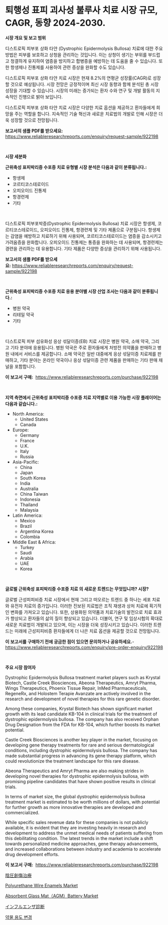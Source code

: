 <p><h1>퇴행성 표피 괴사성 불루사 치료 시장 규모, CAGR, 동향 2024-2030.</h1></p><p><strong>시장 개요 및 보고 범위</strong></p>
<p><p>디스트로픽 피부포 상화 타얀 (Dystrophic Epidermolysis Bullosa) 치료에 대한 주요 방법은 피부를 보호하고 상청을 관리하는 것입니다. 이는 상청이 생기는 부위를 부드럽고 청결하게 유지하여 염증을 방지하고 합병증을 예방하는 데 도움을 줄 수 있습니다. 또한 항생제나 진통제를 사용하여 관련 증상을 완화할 수도 있습니다.</p><p>디스트로픽 피부포 상화 타얀 치료 시장은 현재 8.2%의 연평균 성장률(CAGR)로 성장할 것으로 예상됩니다. 시장 전망은 긍정적이며 최신 시장 동향과 함께 분석된 총 시장 성장을 기대할 수 있습니다. 시장의 미래는 증가되는 환자 수와 연구 및 개발 활동의 지속적인 진행으로 밝아 보입니다.</p><p>디스트로픽 피부포 상화 타얀 치료 시장은 다양한 치료 옵션을 제공하고 환자들에게 희망을 주는 역할을 합니다. 지속적인 기술 혁신과 새로운 치료법의 개발로 인해 시장은 더욱 성장할 것으로 전망됩니다.</p></p>
<p><strong>보고서의 샘플 PDF를 받으세요:</strong> <a href="https://www.reliableresearchreports.com/enquiry/request-sample/922198">https://www.reliableresearchreports.com/enquiry/request-sample/922198</a></p>
<p>&nbsp;</p>
<p><strong>시장 세분화</strong></p>
<p><strong>근위축성 표피박리증 수포증 치료 유형별 시장 분석은 다음과 같이 분류됩니다.:</strong></p>
<p><ul><li>항생제</li><li>코르티코스테로이드</li><li>오피오이드 진통제</li><li>항경련제</li><li>기타</li></ul></p>
<p>&nbsp;</p>
<p><p>디스트로픽 피부포박증(Dystrophic Epidermolysis Bullosa) 치료 시장은 항생제, 코르티코스테로이드, 오피오이드 진통제, 항경련제 및 기타 제품으로 구분됩니다. 항생제는 감염을 예방하고 치료하기 위해 사용되며, 코르티코스테로이드는 염증을 감소시키고 가려움증을 완화합니다. 오피오이드 진통제는 통증을 완화하는 데 사용되며, 항경련제는 경련을 관리하는 데 유용합니다. 기타 제품은 다양한 증상을 관리하기 위해 사용됩니다.</p></p>
<p><strong>보고서의 샘플 PDF를 받으세요:</strong>&nbsp;<a href="https://www.reliableresearchreports.com/enquiry/request-sample/922198">https://www.reliableresearchreports.com/enquiry/request-sample/922198</a></p>
<p>&nbsp;</p>
<p><strong> 근위축성 표피박리증 수포증 치료 응용 분야별 시장 산업 조사는 다음과 같이 분류됩니다.:</strong></p>
<p><ul><li>병원 약국</li><li>리테일 약국</li><li>기타</li></ul></p>
<p>&nbsp;</p>
<p><p>디스트로픽 피부 섬유화성 응상 섞달이증(EB) 치료 시장은 병원 약국, 소매 약국, 그리고 기타 분야에 응용됩니다. 병원 약국은 주로 환자들에게 처방전 의약품을 판매하고 병원 내에서 서비스를 제공합니다. 소매 약국은 일반 대중에게 응상 섞달이증 치료제를 판매하고, 기타 분야는 온라인 약국이나 응상 섞달이증 관련 제품을 판매하는 기타 판매 채널을 포함합니다.</p></p>
<p><strong>이 보고서 구매:</strong>&nbsp; <a href="https://www.reliableresearchreports.com/purchase/922198">https://www.reliableresearchreports.com/purchase/922198</a></p>
<p>&nbsp;</p>
<p><strong>지역 측면에서 근위축성 표피박리증 수포증 치료 지역별로 이용 가능한 시장 플레이어는 다음과 같습니다.:</strong></p>
<p><ul>
    <li>
        North America:
        <ul>
            <li>United States</li>
            <li>Canada</li>
        </ul>
    </li>
    <li>
        Europe:
        <ul>
            <li>Germany</li>
            <li>France</li>
            <li>U.K.</li>
            <li>Italy</li>
            <li>Russia</li>
        </ul>
    </li>
    <li>
        Asia-Pacific:
        <ul>
            <li>China</li>
            <li>Japan</li>
            <li>South Korea</li>
            <li>India</li>
            <li>Australia</li>
            <li>China Taiwan</li>
            <li>Indonesia</li>
            <li>Thailand</li>
            <li>Malaysia</li>
        </ul>
    </li>
    <li>
        Latin America:
        <ul>
            <li>Mexico</li>
            <li>Brazil</li>
            <li>Argentina Korea</li>
            <li>Colombia</li>
        </ul>
    </li>
    <li>
        Middle East & Africa:
        <ul>
            <li>Turkey</li>
            <li>Saudi</li>
            <li>Arabia</li>
            <li>UAE</li>
            <li>Korea</li>
        </ul>
    </li>
    </ul></p>
<p>&nbsp;</p>
<p><strong>글로벌 근위축성 표피박리증 수포증 치료 의 새로운 트렌드는 무엇입니까? 시장?</strong></p>
<p><p>글로벌 근성피피비증 치료 시장에서 현재 그리고 떠오르는 트렌드 중 하나는 세포 치료와 유전자 치료의 증가입니다. 이러한 진보된 치료법은 조직 재생과 상처 치료에 획기적인 변화를 가져오고 있습니다. 또한, 상용화된 의약품과 치료기술의 발전으로 치료 효과가 향상되고 환자들의 삶의 질이 향상되고 있습니다. 더불어, 연구 및 임상시험의 확대로 새로운 치료법이 개발되고 있으며, 이는 시장을 더욱 성장시키고 있습니다. 이러한 트렌드는 미래에 근성피피비증 환자들에게 더 나은 치료 옵션을 제공할 것으로 전망됩니다.</p></p>
<p><strong>이 보고서를 구매하기 전에 궁금한 점이 있으면 문의하거나 공유하세요.</strong>- <a href="https://www.reliableresearchreports.com/enquiry/pre-order-enquiry/922198">https://www.reliableresearchreports.com/enquiry/pre-order-enquiry/922198</a></p>
<p>&nbsp;</p>
<p><strong>주요 시장 참여자</strong></p>
<p><p>Dystrophic Epidermolysis Bullosa treatment market players such as Krystal Biotech, Castle Creek Biosciences, Abeona Therapeutics, Amryt Pharma, Wings Therapeutics, Phoenix Tissue Repair, InMed Pharmaceuticals, RegeneRx, and Holostem Terapie Avanzate are actively involved in the research and development of novel therapies for this rare genetic disorder.</p><p>Among these companies, Krystal Biotech has shown significant market growth with its lead candidate KB-104 in clinical trials for the treatment of dystrophic epidermolysis bullosa. The company has also received Orphan Drug Designation from the FDA for KB-104, which further boosts its market potential.</p><p>Castle Creek Biosciences is another key player in the market, focusing on developing gene therapy treatments for rare and serious dermatological conditions, including dystrophic epidermolysis bullosa. The company has made substantial progress in advancing its gene therapy platform, which could revolutionize the treatment landscape for this rare disease.</p><p>Abeona Therapeutics and Amryt Pharma are also making strides in developing novel therapies for dystrophic epidermolysis bullosa, with promising pipeline candidates that have shown positive results in clinical trials.</p><p>In terms of market size, the global dystrophic epidermolysis bullosa treatment market is estimated to be worth millions of dollars, with potential for further growth as more innovative therapies are developed and commercialized.</p><p>While specific sales revenue data for these companies is not publicly available, it is evident that they are investing heavily in research and development to address the unmet medical needs of patients suffering from this debilitating condition. The latest trends in the market include a shift towards personalized medicine approaches, gene therapy advancements, and increased collaborations between industry and academia to accelerate drug development efforts.</p></p>
<p><strong>이 보고서 구매:</strong>&nbsp;&nbsp;<a href="https://www.reliableresearchreports.com/purchase/922198">https://www.reliableresearchreports.com/purchase/922198</a></p>
<p><p><a href="https://github.com/lababdou/Market-Research-Report-List-2/blob/main/8866171182466.md">陰圧創傷治療</a></p><p><a href="https://issuu.com/reportprime-2/docs/polyurethane-wire-enamels-market-size-2030.pptx">Polyurethane Wire Enamels Market</a></p><p><a href="https://github.com/santosh758595/Market-Research-Report-List-3/blob/main/absorbent-glass-matagmbattery-market.md">Absorbent Glass Mat（AGM）Battery Market</a></p><p><a href="https://github.com/mohamedbakry57/Market-Research-Report-List-2/blob/main/9866358182465.md">インフルエンザ診断</a></p><p><a href="https://github.com/sougarounis/Market-Research-Report-List-2/blob/main/9621651182462.md">약물 용도 변경</a></p></p>
